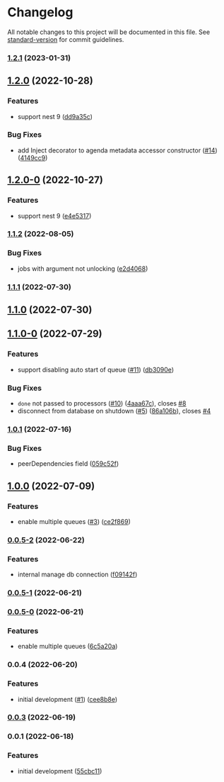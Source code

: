# Changelog

All notable changes to this project will be documented in this file. See [standard-version](https://github.com/conventional-changelog/standard-version) for commit guidelines.

### [1.2.1](https://github.com/jongolden/agenda-nest/compare/v1.2.0...v1.2.1) (2023-01-31)

## [1.2.0](https://github.com/jongolden/agenda-nest/compare/v1.1.2...v1.2.0) (2022-10-28)


### Features

* support nest 9 ([dd9a35c](https://github.com/jongolden/agenda-nest/commit/dd9a35c3cb4e49fdd75ec1e7057bd7e419b0a7f8))


### Bug Fixes

* add Inject decorator to agenda metadata accessor constructor ([#14](https://github.com/jongolden/agenda-nest/issues/14)) ([4149cc9](https://github.com/jongolden/agenda-nest/commit/4149cc92fedf8eed3921af4233d94eab93a1d941))

## [1.2.0-0](https://github.com/jongolden/agenda-nest/compare/v1.1.2...v1.2.0-0) (2022-10-27)


### Features

* support nest 9 ([e4e5317](https://github.com/jongolden/agenda-nest/commit/e4e53177354cae43d20411b902b2d112855a99e9))

### [1.1.2](https://github.com/jongolden/agenda-nest/compare/v1.1.1...v1.1.2) (2022-08-05)


### Bug Fixes

* jobs with argument not unlocking ([e2d4068](https://github.com/jongolden/agenda-nest/commit/e2d4068a3b0fad2ebd55d1e8e4bb669b71754ecb))

### [1.1.1](https://github.com/jongolden/agenda-nest/compare/v1.1.0...v1.1.1) (2022-07-30)

## [1.1.0](https://github.com/jongolden/agenda-nest/compare/v1.1.0-0...v1.1.0) (2022-07-30)

## [1.1.0-0](https://github.com/jongolden/agenda-nest/compare/v1.0.1...v1.1.0-0) (2022-07-29)


### Features

* support disabling auto start of queue ([#11](https://github.com/jongolden/agenda-nest/issues/11)) ([db3090e](https://github.com/jongolden/agenda-nest/commit/db3090ef6983cbe5cbdd30efd03de6b60817c46a))


### Bug Fixes

* `done` not passed to processors ([#10](https://github.com/jongolden/agenda-nest/issues/10)) ([4aaa67c](https://github.com/jongolden/agenda-nest/commit/4aaa67cd3fd5d01141caaab9d3e80d483069a462)), closes [#8](https://github.com/jongolden/agenda-nest/issues/8)
* disconnect from database on shutdown ([#5](https://github.com/jongolden/agenda-nest/issues/5)) ([86a106b](https://github.com/jongolden/agenda-nest/commit/86a106b37e1d599181d41c6b13413db2ad71e611)), closes [#4](https://github.com/jongolden/agenda-nest/issues/4)

### [1.0.1](https://github.com/jongolden/agenda-nest/compare/v1.0.0...v1.0.1) (2022-07-16)


### Bug Fixes

* peerDependencies field ([059c52f](https://github.com/jongolden/agenda-nest/commit/059c52f00f1fe26d03d0ef1f08f2d41b7d863f7d))

## [1.0.0](https://github.com/jongolden/agenda-nestjs/compare/v0.0.4...v1.0.0) (2022-07-09)


### Features

* enable multiple queues ([#3](https://github.com/jongolden/agenda-nestjs/issues/3)) ([ce2f869](https://github.com/jongolden/agenda-nestjs/commit/ce2f869d58a7afa13b34a9c9d5d11486a7a2d831))

### [0.0.5-2](https://github.com/jongolden/agenda-nestjs/compare/v0.0.5-1...v0.0.5-2) (2022-06-22)


### Features

* internal manage db connection ([f09142f](https://github.com/jongolden/agenda-nestjs/commit/f09142f320bf2251ff262d5865d5f485bf8ca581))

### [0.0.5-1](https://github.com/jongolden/agenda-nestjs/compare/v0.0.5-0...v0.0.5-1) (2022-06-21)

### [0.0.5-0](https://github.com/jongolden/agenda-nestjs/compare/v0.0.4...v0.0.5-0) (2022-06-21)


### Features

* enable multiple queues ([6c5a20a](https://github.com/jongolden/agenda-nestjs/commit/6c5a20afd661d668ce4694b6b6b6be4bac0ceec2))

### 0.0.4 (2022-06-20)


### Features

* initial development ([#1](https://github.com/jongolden/agenda-nestjs/issues/1)) ([cee8b8e](https://github.com/jongolden/agenda-nestjs/commit/cee8b8e9f45e6cd6cb2b3da5829446e21b29ebe7))

### [0.0.3](https://github.com/jongolden/agenda-nestjs/compare/v0.0.2...v0.0.3) (2022-06-19)

### 0.0.1 (2022-06-18)


### Features

* initial development ([55cbc11](https://github.com/jongolden/agenda-nest/commit/55cbc1199fe780aa3cc6c18d5e64958483927f37))

